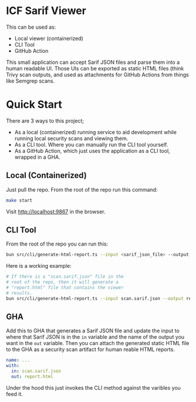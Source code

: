# ICF Sarif Viewer

This can be used as:

- Local viewer (containerized)
- CLI Tool
- GitHub Action

This small application can accept Sarif JSON files and parse them into a human readable UI. Those UIs can be exported as static HTML files (think Trivy scan outputs, and used as attachments for GitHub Actions from things like Semgrep scans.

# Quick Start

There are 3 ways to this project;

- As a local (containerized) running service to aid development while running local security scans and viewing them.
- As a CLI tool. Where you can manually run the CLI tool yourself.
- As a GitHub Action, which just uses the application as a CLI tool, wrapped in a GHA.

## Local (Containerized)

Just pull the repo. From the root of the repo run this command:

```bash
make start
```

Visit [http://localhost:9867](http://localhost:9867) in the browser.

## CLI Tool

From the root of the repo you can run this:

```bash
bun src/cli/generate-html-report.ts --input <sarif_json_file> --output <report_html_file>
```

Here is a working example:

```bash
# If there is a "scan.sarif.json" file in the
# root of the repo, then it will generate a
# "report.html" file that contains the viewer
# results.
bun src/cli/generate-html-report.ts --input scan.sarif.json --output report.html
```

## GHA

Add this to GHA that generates a Sarif JSON file and update the input to where that Sarif JSON is in the `in` variable and the name of the output you want in the `out` variable. Then you can attach the generated static HTML file to the GHA as a security scan artifact for human reable HTML reports.

```yaml
name: ...
with:
  in: scan.sarif.json
  out: report.html
```

Under the hood this just invokes the CLI method against the varibles you feed it.
